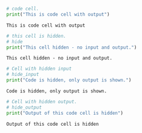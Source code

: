 ```python
# code cell.
print("This is code cell with output")
```

    This is code cell with output



```python
# this cell is hidden.
# hide
print("This cell hidden - no input and output.")
```

    This cell hidden - no input and output.



```python
# Cell with hidden input
# hide_input
print("Code is hidden, only output is shown.")
```

    Code is hidden, only output is shown.



```python
# Cell with hidden output.
# hide_output
print("Output of this code cell is hidden")
```

    Output of this code cell is hidden
